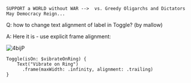 ```
SUPPORT a WORLD without WAR -->  vs. Greedy Oligarchs and Dictators
May Democracy Reign... 
```

Q: how to change text alignment of label in Toggle? (by mallow)

A: Here it is - use explicit frame alignment:

![4bijP](https://user-images.githubusercontent.com/62171579/167362497-6ae58c74-54b9-4018-aad2-a2282e1f0e8d.png)

    Toggle(isOn: $vibrateOnRing) {
        Text("Vibrate on Ring")
          .frame(maxWidth: .infinity, alignment: .trailing)
    }

